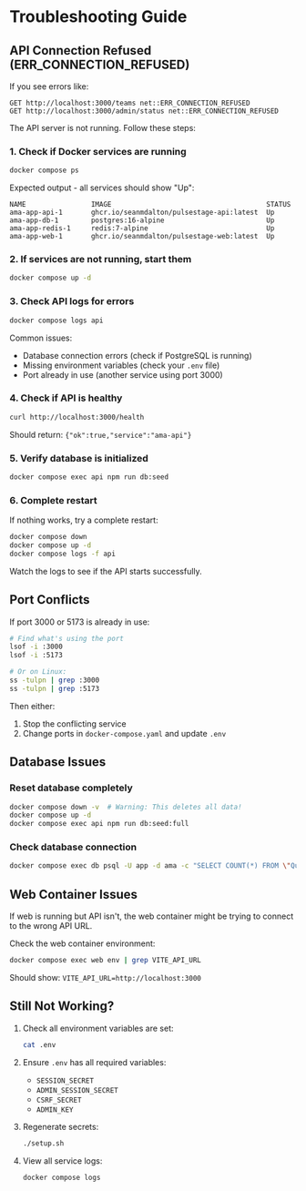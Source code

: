 # Troubleshooting Guide

## API Connection Refused (ERR_CONNECTION_REFUSED)

If you see errors like:
```
GET http://localhost:3000/teams net::ERR_CONNECTION_REFUSED
GET http://localhost:3000/admin/status net::ERR_CONNECTION_REFUSED
```

The API server is not running. Follow these steps:

### 1. Check if Docker services are running

```bash
docker compose ps
```

Expected output - all services should show "Up":
```
NAME                IMAGE                                      STATUS
ama-app-api-1       ghcr.io/seanmdalton/pulsestage-api:latest  Up
ama-app-db-1        postgres:16-alpine                         Up
ama-app-redis-1     redis:7-alpine                             Up
ama-app-web-1       ghcr.io/seanmdalton/pulsestage-web:latest  Up
```

### 2. If services are not running, start them

```bash
docker compose up -d
```

### 3. Check API logs for errors

```bash
docker compose logs api
```

Common issues:
- Database connection errors (check if PostgreSQL is running)
- Missing environment variables (check your `.env` file)
- Port already in use (another service using port 3000)

### 4. Check if API is healthy

```bash
curl http://localhost:3000/health
```

Should return: `{"ok":true,"service":"ama-api"}`

### 5. Verify database is initialized

```bash
docker compose exec api npm run db:seed
```

### 6. Complete restart

If nothing works, try a complete restart:

```bash
docker compose down
docker compose up -d
docker compose logs -f api
```

Watch the logs to see if the API starts successfully.

## Port Conflicts

If port 3000 or 5173 is already in use:

```bash
# Find what's using the port
lsof -i :3000
lsof -i :5173

# Or on Linux:
ss -tulpn | grep :3000
ss -tulpn | grep :5173
```

Then either:
1. Stop the conflicting service
2. Change ports in `docker-compose.yaml` and update `.env`

## Database Issues

### Reset database completely

```bash
docker compose down -v  # Warning: This deletes all data!
docker compose up -d
docker compose exec api npm run db:seed:full
```

### Check database connection

```bash
docker compose exec db psql -U app -d ama -c "SELECT COUNT(*) FROM \"Question\";"
```

## Web Container Issues

If web is running but API isn't, the web container might be trying to connect to the wrong API URL.

Check the web container environment:
```bash
docker compose exec web env | grep VITE_API_URL
```

Should show: `VITE_API_URL=http://localhost:3000`

## Still Not Working?

1. Check all environment variables are set:
   ```bash
   cat .env
   ```

2. Ensure `.env` has all required variables:
   - `SESSION_SECRET`
   - `ADMIN_SESSION_SECRET`
   - `CSRF_SECRET`
   - `ADMIN_KEY`

3. Regenerate secrets:
   ```bash
   ./setup.sh
   ```

4. View all service logs:
   ```bash
   docker compose logs
   ```

